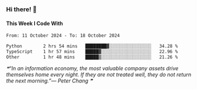 ### Hi there! 👋

#### This Week I Code With
<!--START_SECTION:waka-->

```txt
From: 11 October 2024 - To: 18 October 2024

Python        2 hrs 54 mins   ████████▓░░░░░░░░░░░░░░░░   34.28 %
TypeScript    1 hr 57 mins    █████▓░░░░░░░░░░░░░░░░░░░   22.96 %
Other         1 hr 48 mins    █████▒░░░░░░░░░░░░░░░░░░░   21.26 %
```

<!--END_SECTION:waka-->

<!--STARTS_HERE_QUOTE_README-->
<i>❝“In an information economy, the most valuable company assets drive themselves home every night.  If they are not treated well, they do not return the next morning.”— Peter Chang  ❞</i>
<!--ENDS_HERE_QUOTE_README-->

